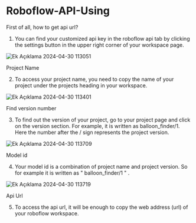 # Roboflow-API-Using

First of all, how to get api url?

  1) You can find your customized api key in the roboflow api tab by clicking the settings button in the upper right corner of your workspace page.
     
![Ek Açıklama 2024-04-30 113051](https://github.com/Poyqraz/Roboflow-API-Using/assets/48729799/0b031cca-33f2-4b9f-8ae4-96403e8f0eec)

Project Name

  2) To access your project name, you need to copy the name of your project under the projects heading in your workspace.
  
![Ek Açıklama 2024-04-30 113401](https://github.com/Poyqraz/Roboflow-API-Using/assets/48729799/c85d2a6c-bdbb-488c-83ab-c06eac2bb08c)

Find version number

  3) To find out the version of your project, go to your project page and click on the version section. For example, it is written as balloon_finder/1. Here the number after the / sign represents the project version.
  
  ![Ek Açıklama 2024-04-30 113709](https://github.com/Poyqraz/Roboflow-API-Using/assets/48729799/28a391f5-c61e-464f-b84b-5dd6afb7c619) 

Model id

  4) Your model id is a combination of project name and project version. So for example it is written as " balloon_finder/1 " .
  
![Ek Açıklama 2024-04-30 113719](https://github.com/Poyqraz/Roboflow-API-Using/assets/48729799/a58f3003-5ff2-473e-a56f-1620382ef342)

Api Url

  5) To access the api url, it will be enough to copy the web address (url) of your roboflow workspace.
